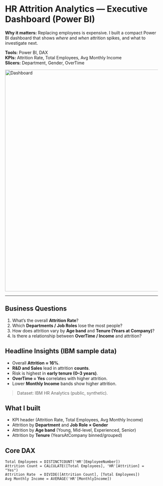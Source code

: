 # HR Attrition Analytics — Executive Dashboard (Power BI)

**Why it matters:** Replacing employees is expensive. I built a compact Power BI dashboard that shows *where* and *when* attrition spikes, and what to investigate next.

**Tools:** Power BI, DAX  
**KPIs:** Attrition Rate, Total Employees, Avg Monthly Income  
**Slicers:** Department, Gender, OverTime

<img src="https://github.com/user-attachments/assets/36803710-1310-4f17-a8d3-d681c8475664" alt="Dashboard" width="1298" height="730" />


---

## Business Questions
1) What’s the overall **Attrition Rate**?  
2) Which **Departments / Job Roles** lose the most people?  
3) How does attrition vary by **Age band** and **Tenure (Years at Company)**?  
4) Is there a relationship between **OverTime / Income** and attrition?

## Headline Insights (IBM sample data)
- Overall **Attrition ≈ 16%**.  
- **R&D and Sales** lead in attrition **counts**.  
- Risk is highest in **early tenure (0–3 years)**.  
- **OverTime = Yes** correlates with higher attrition.  
- Lower **Monthly Income** bands show higher attrition.

> Dataset: IBM HR Analytics (public, synthetic).

## What I built
- KPI header (Attrition Rate, Total Employees, Avg Monthly Income)  
- Attrition by **Department** and **Job Role × Gender**  
- Attrition by **Age band** (Young, Mid-level, Experienced, Senior)  
- Attrition by **Tenure** (YearsAtCompany binned/grouped)

## Core DAX
```DAX
Total Employees = DISTINCTCOUNT('HR'[EmployeeNumber])
Attrition Count = CALCULATE([Total Employees], 'HR'[Attrition] = "Yes")
Attrition Rate  = DIVIDE([Attrition Count], [Total Employees])
Avg Monthly Income = AVERAGE('HR'[MonthlyIncome])
